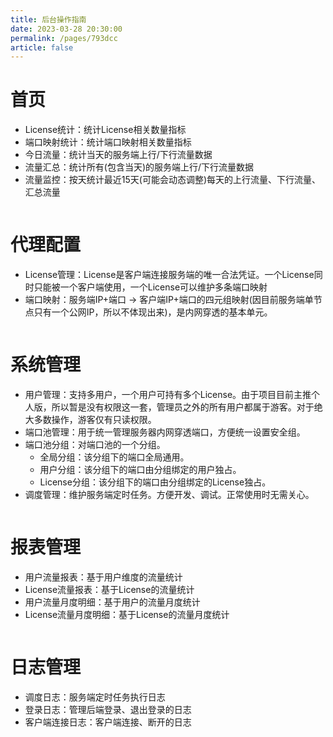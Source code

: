 ```yaml
---
title: 后台操作指南
date: 2023-03-28 20:30:00
permalink: /pages/793dcc
article: false
---
```


# 首页
- License统计：统计License相关数量指标
- 端口映射统计：统计端口映射相关数量指标
- 今日流量：统计当天的服务端上行/下行流量数据
- 流量汇总：统计所有(包含当天)的服务端上行/下行流量数据
- 流量监控：按天统计最近15天(可能会动态调整)每天的上行流量、下行流量、汇总流量

<img :src="$withBase('/img/run-example/home.png')"></img>

# 代理配置
- License管理：License是客户端连接服务端的唯一合法凭证。一个License同时只能被一个客户端使用，一个License可以维护多条端口映射
- 端口映射：服务端IP+端口 -> 客户端IP+端口的四元组映射(因目前服务端单节点只有一个公网IP，所以不体现出来)，是内网穿透的基本单元。

<img :src="$withBase('/img/run-example/license1.png')"></img>

# 系统管理
- 用户管理：支持多用户，一个用户可持有多个License。由于项目目前主推个人版，所以暂是没有权限这一套，管理员之外的所有用户都属于游客。对于绝大多数操作，游客仅有只读权限。
- 端口池管理：用于统一管理服务器内网穿透端口，方便统一设置安全组。
- 端口池分组：对端口池的一个分组。
    - 全局分组：该分组下的端口全局通用。
    - 用户分组：该分组下的端口由分组绑定的用户独占。
    - License分组：该分组下的端口由分组绑定的License独占。
- 调度管理：维护服务端定时任务。方便开发、调试。正常使用时无需关心。

<img :src="$withBase('/img/run-example/user-manager1.png')"></img>

# 报表管理
- 用户流量报表：基于用户维度的流量统计
- License流量报表：基于License的流量统计
- 用户流量月度明细：基于用户的流量月度统计
- License流量月度明细：基于License的流量月度统计

<img :src="$withBase('/img/run-example/user-flow1.png')"></img>

# 日志管理
- 调度日志：服务端定时任务执行日志
- 登录日志：管理后端登录、退出登录的日志
- 客户端连接日志：客户端连接、断开的日志

<img :src="$withBase('/img/run-example/login-log1.png')"></img>
